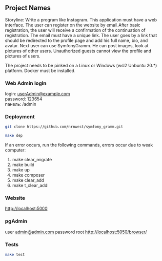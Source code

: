 ## Project Names

Storyline:
Write a program like Instagram. This application must have a web interface.
The user can register on the website by email.After basic registration,
the user will receive a confirmation of the continuation of registration.
The email must have a unique link. The user goes by a link that should be redirected to the profile
page and add his
full name, bio, and avatar. Next user can use SymfonyGramm. He can post images,
look at pictures of other users. Unauthorized guests
cannot view the profile and pictures of users.

The project needs to be pinked on a Linux or Windows (wsl2 Unbuntu 20.*) platform.
Docker must be installed.

### Web Admin login

login: userAdmin@example.com  
password: 123654  
панель: /admin

### Deployment

```bash
git clone https://github.com/nrnwest/symfony_gramm.git
```

```bash
make dep
````

If an error occurs, run the following commands, errors occur due to weak computer:

1. make clear_migrate
2. make build
3. make up
3. make composer
4. make clear_add
5. make t_clear_add

### Website

<http://localhost:5000>

### pgAdmin

user admin@admin.com
password root
<http://localhost:5050/browser/>

### Tests

```bash
make test 
````
